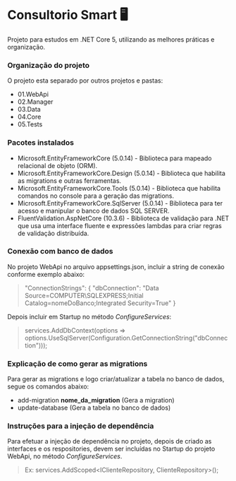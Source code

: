 # Consultorio Smart 🖥️
Projeto para estudos em .NET Core 5, utilizando as melhores práticas e organização.

### Organização do projeto
O projeto esta separado por outros projetos e pastas:
- 01.WebApi
- 02.Manager
- 03.Data
- 04.Core
- 05.Tests

### Pacotes instalados
- Microsoft.EntityFrameworkCore (5.0.14) - Biblioteca para mapeado relacional de objeto (ORM).
- Microsoft.EntityFrameworkCore.Design (5.0.14) - Biblioteca que habilita as migrations e outras ferramentas.
- Microsoft.EntityFrameworkCore.Tools (5.0.14) - Biblioteca que habilita comandos no console para a geração das migrations.
- Microsoft.EntityFrameworkCore.SqlServer (5.0.14) - Biblioteca para ter acesso e manipular o banco de dados SQL SERVER.
- FluentValidation.AspNetCore (10.3.6) - Biblioteca de validação para .NET que usa uma interface fluente e expressões lambdas para criar regras de validação distribuída.

### Conexão com banco de dados
No projeto WebApi no arquivo appsettings.json, incluir a string de conexão conforme exemplo abaixo:
> "ConnectionStrings": {
    "dbConnection": "Data Source=COMPUTER\\SQLEXPRESS;Initial Catalog=nomeDoBanco;Integrated Security=True"
  }

 Depois incluir em Startup no método *ConfigureServices*:
> services.AddDbContext<CsContext>(options => options.UseSqlServer(Configuration.GetConnectionString("dbConnection")));

### Explicação de como gerar as migrations
Para gerar as migrations e logo criar/atualizar a tabela no banco de dados, segue os comandos abaixo:
- add-migration **nome_da_migration** (Gera a migration)
- update-database (Gera a tabela no banco de dados)

### Instruções para a injeção de dependência
Para efetuar a injeção de dependência no projeto, depois de criado as interfaces e os respositories, devem ser incluídas no Startup do projeto WebApi, no método *ConfigureServices*.
> Ex: services.AddScoped<IClienteRepository, ClienteRepository>();
